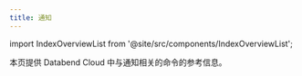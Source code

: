 ```yaml
---
title: 通知
---
```

import IndexOverviewList from '@site/src/components/IndexOverviewList';

本页提供 Databend Cloud 中与通知相关的命令的参考信息。

<IndexOverviewList />